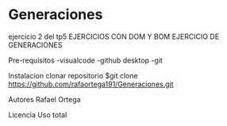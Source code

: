 # Generaciones
ejercicio 2 del tp5
EJERCICIOS CON DOM Y BOM
EJERCICIO DE GENERACIONES


Pre-requisitos
-visualcode 
-github desktop
-git

Instalacion
 clonar repositorio
 $git clone https://github.com/rafaortega191/Generaciones.git

Autores
Rafael Ortega

Licencia
Uso total